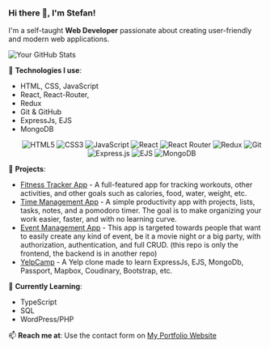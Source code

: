 ### Hi there 👋, I'm Stefan!

I'm a self-taught **Web Developer** passionate about creating user-friendly and modern web applications.

![Your GitHub Stats](https://github-readme-stats.vercel.app/api?username=Stefan0712&show_icons=true&theme=radical)


🔧 **Technologies I use**:  
- HTML, CSS, JavaScript  
- React, React-Router,
- Redux  
- Git & GitHub
- ExpressJs, EJS
- MongoDB
  <p align="center">
  <img src="https://img.shields.io/badge/HTML5-333?style=flat&logo=html5&logoColor=E34F26" alt="HTML5" />
  <img src="https://img.shields.io/badge/CSS3-333?style=flat&logo=css3&logoColor=1572B6" alt="CSS3" />
  <img src="https://img.shields.io/badge/JavaScript-333?style=flat&logo=javascript&logoColor=F7DF1E" alt="JavaScript" />
  <img src="https://img.shields.io/badge/React-333?style=flat&logo=react&logoColor=61DAFB" alt="React" />
  <img src="https://img.shields.io/badge/React_Router-333?style=flat&logo=react-router&logoColor=CA4245" alt="React Router" />
  <img src="https://img.shields.io/badge/Redux-333?style=flat&logo=redux&logoColor=764ABC" alt="Redux" />
  <img src="https://img.shields.io/badge/Git-333?style=flat&logo=git&logoColor=F05032" alt="Git" />
  <img src="https://img.shields.io/badge/Express.js-333?style=flat&logo=express&logoColor=white" alt="Express.js" />
  <img src="https://img.shields.io/badge/EJS-333?style=flat&logo=ejs&logoColor=white" alt="EJS" />
  <img src="https://img.shields.io/badge/MongoDB-333?style=flat&logo=mongodb&logoColor=47A248" alt="MongoDB" />
</p>


🚀 **Projects**:  
- [Fitness Tracker App](https://github.com/Stefan0712/fitness-app) - A full-featured app for tracking workouts, other activities, and other goals such as calories, food, water, weight, etc.
- [Time Management App](https://github.com/Stefan0712/simple-time-management) - A simple productivity app with projects, lists, tasks, notes, and a pomodoro timer. The goal is to make organizing your work easier, faster, and with no learning curve.
- [Event Management App](https://github.com/Stefan0712/event-management-app) - This app is targeted towards people that want to easily create any kind of event, be it a movie night or a big party, with authorization, authentication, and full CRUD. (this repo is only the frontend, the backend is in another repo)
- [YelpCamp](https://github.com/Stefan0712/YelpCamp) - A Yelp clone made to learn ExpressJs, EJS, MongoDb, Passport, Mapbox, Coudinary, Bootstrap, etc. 

🌱 **Currently Learning**:  
- TypeScript
- SQL
- WordPress/PHP

📫 **Reach me at**: Use the contact form on <a href="https://stefan0712.github.io/portfolio/#contact" target="_blank"> My Portfolio Website
